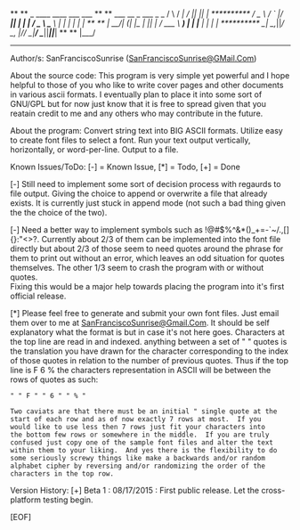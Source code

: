   
  **  **                               _     ____     ____  ___  ___ 
  **  **    ___   __ _  ___  _   _    / \   / ___|   / ___||_ _||_ _|
********** / _ \ / _` |/ __|| | | |  / _ \  \___ \  | |     | |  | | 
  **  **  |  __/| (_| |\__ \| |_| | / ___ \  ___) | | |___  | |  | | 
********** \___| \__,_||___/ \__, |/_/   \_\|____/   \____||___||___|
  **  **                     |___/                                   
  **  ** 

Author/s: SanFranciscoSunrise (SanFranciscoSunrise@GMail.Com)

About the source code:
This program is very simple yet powerful and I hope helpful to those of 
you who like to write cover pages and other documents in various ascii
formats.  I eventually plan to place it into some sort of GNU/GPL but for
now just know that it is free to spread given that you reatain credit to 
me and any others who may contribute in the future.

About the program:
Convert string text into BIG ASCII formats.
Utilize easy to create font files to select a font.
Run your text output vertically, horizontally, or word-per-line.
Output to a file.

Known Issues/ToDo:
[-] = Known Issue, [*] = Todo, [+] = Done

[-]  Still need to implement some sort of decision process with regaurds 
	to file output. Giving the choice to append or overwrite a file 
	that already exists.  It is currently just stuck in append mode 
	(not such a bad thing given the the choice of the two).

[-]  Need a better way to implement symbols such as 
	!@#$%^&*()_+=-`~/.,[]{}:"<>?.  Currently about 2/3 of them can be 
	implemented into the font file directly but about 2/3 of those seem 
	to need quotes around the phrase for them to print out without an 
	error, which leaves an odd situation for quotes themselves.  The 
	other 1/3 seem  to crash the program with or without quotes.  
	Fixing this would be a major help towards placing the program into 
	it's first official release.

[*]  Please feel free to generate and submit your own font files.  Just 
	email them over to me at SanFranciscoSunrise@Gmail.Com.  It should 
	be self explanatory what the format is but in case it's not here 
	goes. Characters at the top line are read in and indexed.  anything 
	between a set of " " quotes is the translation you have drawn for 
	the character corresponding to the index of those quotes in 
	relation to the number of previous quotes. Thus if the top line is 
	F 6 % the characters representation in ASCII will be between the 
	rows of quotes as such:

	" " F " " 6 " " % "

	Two caviats are that there must be an initial " single quote at the 
	start of each row and as of now exactly 7 rows at most.  If you 
	would like to use less then 7 rows just fit your characters into 
	the bottom few rows or somewhere in the middle.  If you are truly 
	confused just copy one of the sample font files and alter the text 
	within them to your liking.  And yes there is the flexibility to do 
	some seriously screwy things like make a backwards and/or random 
	alphabet cipher by reversing and/or randomizing the order of the 
	characters in the top row.

Version History:
[+] Beta 1 : 08/17/2015 : First public release.  Let the cross-platform 
                          testing begin.


[EOF]

